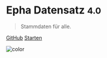 <div class='animation'></div>

# Epha Datensatz <small>4.0</small>


> Stammdaten für alle.


[GitHub](https://github.com/epha/domain-datensatz)
[Starten](#Stammdaten)

![color](#21374b)